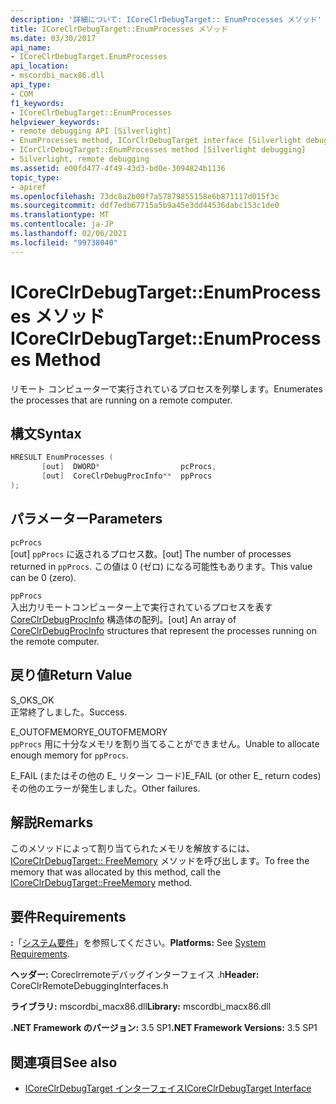 ```yaml
---
description: '詳細について: ICoreClrDebugTarget:: EnumProcesses メソッド'
title: ICoreClrDebugTarget::EnumProcesses メソッド
ms.date: 03/30/2017
api_name:
- ICoreClrDebugTarget.EnumProcesses
api_location:
- mscordbi_macx86.dll
api_type:
- COM
f1_keywords:
- ICoreClrDebugTarget::EnumProcesses
helpviewer_keywords:
- remote debugging API [Silverlight]
- EnumProcesses method, ICorClrDebugTarget interface [Silverlight debugging]
- ICorClrDebugTarget::EnumProcesses method [Silverlight debugging]
- Silverlight, remote debugging
ms.assetid: e00fd477-4f49-43d3-bd0e-3094824b1136
topic_type:
- apiref
ms.openlocfilehash: 73dc8a2b00f7a57879855158e6b871117d015f3c
ms.sourcegitcommit: ddf7edb67715a5b9a45e3dd44536dabc153c1de0
ms.translationtype: MT
ms.contentlocale: ja-JP
ms.lasthandoff: 02/06/2021
ms.locfileid: "99738040"
---
```

# <a name="icoreclrdebugtargetenumprocesses-method"></a><span data-ttu-id="7163f-103">ICoreClrDebugTarget::EnumProcesses メソッド</span><span class="sxs-lookup"><span data-stu-id="7163f-103">ICoreClrDebugTarget::EnumProcesses Method</span></span>

<span data-ttu-id="7163f-104">リモート コンピューターで実行されているプロセスを列挙します。</span><span class="sxs-lookup"><span data-stu-id="7163f-104">Enumerates the processes that are running on a remote computer.</span></span>  
  
## <a name="syntax"></a><span data-ttu-id="7163f-105">構文</span><span class="sxs-lookup"><span data-stu-id="7163f-105">Syntax</span></span>  
  
```cpp  
HRESULT EnumProcesses (  
       [out]  DWORD*                  pcProcs,
       [out]  CoreClrDebugProcInfo**  ppProcs  
);  
```  
  
## <a name="parameters"></a><span data-ttu-id="7163f-106">パラメーター</span><span class="sxs-lookup"><span data-stu-id="7163f-106">Parameters</span></span>  

 `pcProcs`  
 <span data-ttu-id="7163f-107">[out] `ppProcs` に返されるプロセス数。</span><span class="sxs-lookup"><span data-stu-id="7163f-107">[out] The number of processes returned in `ppProcs`.</span></span> <span data-ttu-id="7163f-108">この値は 0 (ゼロ) になる可能性もあります。</span><span class="sxs-lookup"><span data-stu-id="7163f-108">This value can be 0 (zero).</span></span>  
  
 `ppProcs`  
 <span data-ttu-id="7163f-109">入出力リモートコンピューター上で実行されているプロセスを表す [CoreClrDebugProcInfo](coreclrdebugprocinfo-structure.md) 構造体の配列。</span><span class="sxs-lookup"><span data-stu-id="7163f-109">[out] An array of [CoreClrDebugProcInfo](coreclrdebugprocinfo-structure.md) structures that represent the processes running on the remote computer.</span></span>  
  
## <a name="return-value"></a><span data-ttu-id="7163f-110">戻り値</span><span class="sxs-lookup"><span data-stu-id="7163f-110">Return Value</span></span>  

 <span data-ttu-id="7163f-111">S_OK</span><span class="sxs-lookup"><span data-stu-id="7163f-111">S_OK</span></span>  
 <span data-ttu-id="7163f-112">正常終了しました。</span><span class="sxs-lookup"><span data-stu-id="7163f-112">Success.</span></span>  
  
 <span data-ttu-id="7163f-113">E_OUTOFMEMORY</span><span class="sxs-lookup"><span data-stu-id="7163f-113">E_OUTOFMEMORY</span></span>  
 <span data-ttu-id="7163f-114">`ppProcs`  用に十分なメモリを割り当てることができません。</span><span class="sxs-lookup"><span data-stu-id="7163f-114">Unable to allocate enough memory for `ppProcs`.</span></span>  
  
 <span data-ttu-id="7163f-115">E_FAIL (またはその他の E_ リターン コード)</span><span class="sxs-lookup"><span data-stu-id="7163f-115">E_FAIL (or other E_ return codes)</span></span>  
 <span data-ttu-id="7163f-116">その他のエラーが発生しました。</span><span class="sxs-lookup"><span data-stu-id="7163f-116">Other failures.</span></span>  
  
## <a name="remarks"></a><span data-ttu-id="7163f-117">解説</span><span class="sxs-lookup"><span data-stu-id="7163f-117">Remarks</span></span>  

 <span data-ttu-id="7163f-118">このメソッドによって割り当てられたメモリを解放するには、 [ICoreClrDebugTarget:: FreeMemory](icoreclrdebugtarget-freememory-method.md) メソッドを呼び出します。</span><span class="sxs-lookup"><span data-stu-id="7163f-118">To free the memory that was allocated by this method, call the [ICoreClrDebugTarget::FreeMemory](icoreclrdebugtarget-freememory-method.md) method.</span></span>  
  
## <a name="requirements"></a><span data-ttu-id="7163f-119">要件</span><span class="sxs-lookup"><span data-stu-id="7163f-119">Requirements</span></span>  

 <span data-ttu-id="7163f-120">**:**「[システム要件](../../get-started/system-requirements.md)」を参照してください。</span><span class="sxs-lookup"><span data-stu-id="7163f-120">**Platforms:** See [System Requirements](../../get-started/system-requirements.md).</span></span>  
  
 <span data-ttu-id="7163f-121">**ヘッダー:** Coreclrremoteデバッグインターフェイス .h</span><span class="sxs-lookup"><span data-stu-id="7163f-121">**Header:** CoreClrRemoteDebuggingInterfaces.h</span></span>  
  
 <span data-ttu-id="7163f-122">**ライブラリ:** mscordbi_macx86.dll</span><span class="sxs-lookup"><span data-stu-id="7163f-122">**Library:** mscordbi_macx86.dll</span></span>  
  
 <span data-ttu-id="7163f-123">**.NET Framework のバージョン:** 3.5 SP1</span><span class="sxs-lookup"><span data-stu-id="7163f-123">**.NET Framework Versions:** 3.5 SP1</span></span>  
  
## <a name="see-also"></a><span data-ttu-id="7163f-124">関連項目</span><span class="sxs-lookup"><span data-stu-id="7163f-124">See also</span></span>

- [<span data-ttu-id="7163f-125">ICoreClrDebugTarget インターフェイス</span><span class="sxs-lookup"><span data-stu-id="7163f-125">ICoreClrDebugTarget Interface</span></span>](icoreclrdebugtarget-interface.md)
